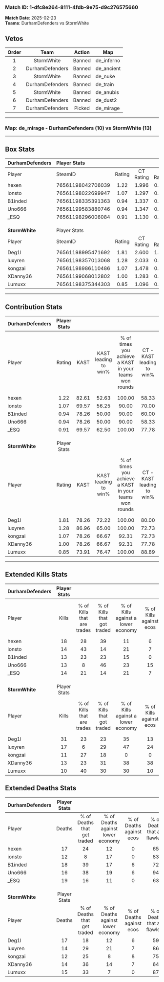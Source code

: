 ### Match ID: 1-dfc8e264-8111-4fdb-9e75-d9c276575660  
**Match Date**: 2025-02-23  
**Teams**: DurhamDefenders vs StormWhite  

## Vetos  

| Order | Team | Action | Map |
| :---: | :--: | :----: | --- |
| 1 | StormWhite | Banned | de_inferno |
| 2 | DurhamDefenders | Banned | de_ancient |
| 3 | StormWhite | Banned | de_nuke |
| 4 | DurhamDefenders | Banned | de_train |
| 5 | StormWhite | Banned | de_anubis |
| 6 | DurhamDefenders | Banned | de_dust2 |
| 7 | DurhamDefenders | Picked | de_mirage |

---  

### **Map**: de_mirage - DurhamDefenders (10) vs StormWhite (13)  
---  

## Box Stats  

| **DurhamDefenders** | Player Stats      |        |           |          |       |       |       |         |        |      |     |
| :- | :- | :-: | :-: | :-: | :-: | :-: | :-: | :-: | :-: | :-: | :-: |
| Player              | SteamID           | Rating | CT Rating | T Rating | KAST  |  ADR  | Kills | Assists | Deaths | K/D  | HS% |
| hexen               | 76561198042706039 |  1.22  |   1.996   |  0.571   | 82.61 | 77.7  |  18   |    6    |   17   | 1.06 | 16  |
| ionsto              | 76561198022699947 |  1.07  |   1.297   |  0.788   | 69.57 | 70.9  |  14   |    7    |   12   | 1.17 | 42  |
| B1inded             | 76561198335391363 |  0.94  |   1.337   |  0.851   | 78.26 | 68.3  |  13   |    4    |   18   | 0.72 | 69  |
| Uno666              | 76561199583880746 |  0.94  |   1.347   |  0.789   | 78.26 | 57.5  |  13   |    1    |   16   | 0.81 | 69  |
| _ESQ                | 76561198296006084 |  0.91  |   1.130   |  0.822   | 69.57 | 72.1  |  14   |    6    |   19   | 0.74 | 50  |
|                     |                   |        |           |          |       |       |       |         |        |      |     |
|                     |                   |        |           |          |       |       |       |         |        |      |     |
|                     |                   |        |           |          |       |       |       |         |        |      |     |
| **StormWhite**      | Player Stats      |        |           |          |       |       |       |         |        |      |     |
| Player              | SteamID           | Rating | CT Rating | T Rating | KAST  |  ADR  | Kills | Assists | Deaths | K/D  | HS% |
| Deg1l               | 76561198995471692 |  1.81  |   2.600   |  1.220   | 78.26 | 120.4 |  31   |    5    |   17   | 1.82 | 54  |
| luxyren             | 76561198357013068 |  1.28  |   2.033   |  0.729   | 86.96 | 77.0  |  17   |    6    |   14   | 1.21 | 76  |
| kongzai             | 76561198986110486 |  1.07  |   1.478   |  0.790   | 78.26 | 83.0  |  11   |    9    |   12   | 0.92 | 63  |
| XDanny36            | 76561199068012802 |  1.00  |   1.283   |  0.965   | 78.26 | 57.1  |  13   |    5    |   14   | 0.93 |  7  |
| Lumuxx              | 76561198375344303 |  0.85  |   1.096   |  0.808   | 73.91 | 61.8  |  10   |    6    |   15   | 0.67 | 50  |
---  

## Contribution Stats  

| **DurhamDefenders** | Player Stats |       |                      |                                                        |                           |                                                             |                          |                                                            |
| :- | :-: | :-: | :-: | :-: | :-: | :-: | :-: | :-: |
| Player              |    Rating    | KAST  | KAST leading to win% | % of times you achieve a KAST in your teams won rounds | CT - KAST leading to win% | CT - % of times you achieve a KAST in your teams won rounds | T - KAST leading to win% | T - % of times you achieve a KAST in your teams won rounds |
| hexen               |     1.22     | 82.61 |        52.63         |                         100.00                         |           58.33           |                           100.00                            |          42.86           |                           100.00                           |
| ionsto              |     1.07     | 69.57 |        56.25         |                         90.00                          |           70.00           |                           100.00                            |          33.33           |                           66.67                            |
| B1inded             |     0.94     | 78.26 |        50.00         |                         90.00                          |           60.00           |                            85.71                            |          37.50           |                           100.00                           |
| Uno666              |     0.94     | 78.26 |        50.00         |                         90.00                          |           58.33           |                           100.00                            |          33.33           |                           66.67                            |
| _ESQ                |     0.91     | 69.57 |        62.50         |                         100.00                         |           77.78           |                           100.00                            |          42.86           |                           100.00                           |
|                     |              |       |                      |                                                        |                           |                                                             |                          |                                                            |
|                     |              |       |                      |                                                        |                           |                                                             |                          |                                                            |
|                     |              |       |                      |                                                        |                           |                                                             |                          |                                                            |
| **StormWhite**      | Player Stats |       |                      |                                                        |                           |                                                             |                          |                                                            |
| Player              |    Rating    | KAST  | KAST leading to win% | % of times you achieve a KAST in your teams won rounds | CT - KAST leading to win% | CT - % of times you achieve a KAST in your teams won rounds | T - KAST leading to win% | T - % of times you achieve a KAST in your teams won rounds |
| Deg1l               |     1.81     | 78.26 |        72.22         |                         100.00                         |           80.00           |                           100.00                            |          62.50           |                           100.00                           |
| luxyren             |     1.28     | 86.96 |        65.00         |                         100.00                         |           72.73           |                           100.00                            |          55.56           |                           100.00                           |
| kongzai             |     1.07     | 78.26 |        66.67         |                         92.31                          |           72.73           |                           100.00                            |          57.14           |                           80.00                            |
| XDanny36            |     1.00     | 78.26 |        66.67         |                         92.31                          |           77.78           |                            87.50                            |          55.56           |                           100.00                           |
| Lumuxx              |     0.85     | 73.91 |        76.47         |                         100.00                         |           88.89           |                           100.00                            |          62.50           |                           100.00                           |
---  

## Extended Kills Stats  

| **DurhamDefenders** | Player Stats |                            |                            |                                    |                         |                              |                                 |                                       |                    |           |
| :- | :-: | :-: | :-: | :-: | :-: | :-: | :-: | :-: | :-: | :-: |
| Player              |    Kills     | % of Kills that are trades | % of Kills that got traded | % of Kills against a lower economy | % of Kills against ecos | % of Kills that are flawless | % of Kills that are close duels | % of Kills that are assisted by flash | Pistol Round Kills | AWP Kills |
| hexen               |      18      |             28             |             39             |                 11                 |            6            |              67              |                6                |                   6                   |         1          |     0     |
| ionsto              |      14      |             43             |             14             |                 21                 |            7            |              93              |                0                |                   0                   |         0          |     3     |
| B1inded             |      13      |             23             |             23             |                 15                 |            0            |              77              |                8                |                  15                   |         2          |     0     |
| Uno666              |      13      |             8              |             46             |                 23                 |           15            |              38              |               15                |                   8                   |         0          |     0     |
| _ESQ                |      14      |             21             |             14             |                 21                 |            7            |              71              |                7                |                   0                   |         2          |     0     |
|                     |              |                            |                            |                                    |                         |                              |                                 |                                       |                    |           |
|                     |              |                            |                            |                                    |                         |                              |                                 |                                       |                    |           |
|                     |              |                            |                            |                                    |                         |                              |                                 |                                       |                    |           |
| **StormWhite**      | Player Stats |                            |                            |                                    |                         |                              |                                 |                                       |                    |           |
| Player              |    Kills     | % of Kills that are trades | % of Kills that got traded | % of Kills against a lower economy | % of Kills against ecos | % of Kills that are flawless | % of Kills that are close duels | % of Kills that are assisted by flash | Pistol Round Kills | AWP Kills |
| Deg1l               |      31      |             23             |             23             |                 35                 |           13            |              68              |                0                |                   0                   |         6          |     1     |
| luxyren             |      17      |             6              |             29             |                 47                 |           24            |              71              |                6                |                   6                   |         2          |     0     |
| kongzai             |      11      |             27             |             18             |                 0                  |            0            |              73              |               18                |                   0                   |         1          |     2     |
| XDanny36            |      13      |             23             |             31             |                 38                 |           38            |              85              |                0                |                   0                   |         0          |     0     |
| Lumuxx              |      10      |             40             |             30             |                 30                 |           10            |              70              |               10                |                   0                   |         1          |     0     |
## Extended Deaths Stats  

| **DurhamDefenders** | Player Stats |                             |                                   |                          |                               |                            |                           |               |
| :- | :-: | :-: | :-: | :-: | :-: | :-: | :-: | :-: |
| Player              |    Deaths    | % of Deaths that get traded | % of Deaths against lower economy | % of Deaths against ecos | % of Deaths that are flawless | % of Deaths that are close | % of Deaths while blinded | Deaths to AWP |
| hexen               |      17      |             24              |                12                 |            0             |              65               |             12             |             0             |       1       |
| ionsto              |      12      |              8              |                17                 |            0             |              83               |             0              |             0             |       0       |
| B1inded             |      18      |             39              |                17                 |            6             |              72               |             6              |             0             |       1       |
| Uno666              |      16      |             38              |                19                 |            6             |              94               |             0              |             6             |       1       |
| _ESQ                |      19      |             16              |                11                 |            0             |              63               |             5              |             0             |       0       |
|                     |              |                             |                                   |                          |                               |                            |                           |               |
|                     |              |                             |                                   |                          |                               |                            |                           |               |
|                     |              |                             |                                   |                          |                               |                            |                           |               |
| **StormWhite**      | Player Stats |                             |                                   |                          |                               |                            |                           |               |
| Player              |    Deaths    | % of Deaths that get traded | % of Deaths against lower economy | % of Deaths against ecos | % of Deaths that are flawless | % of Deaths that are close | % of Deaths while blinded | Deaths to AWP |
| Deg1l               |      17      |             18              |                12                 |            6             |              59               |             18             |             0             |       1       |
| luxyren             |      14      |             29              |                21                 |            7             |              86               |             0              |             0             |       0       |
| kongzai             |      12      |             25              |                 8                 |            8             |              75               |             8              |            17             |       0       |
| XDanny36            |      14      |             36              |                14                 |            7             |              64               |             7              |             0             |       1       |
| Lumuxx              |      15      |             33              |                 7                 |            0             |              87               |             0              |            13             |       1       |
